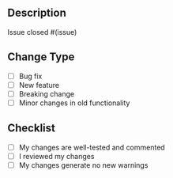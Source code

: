 ## Description

Issue closed #(issue)

## Change Type

<!--- This is a comment, you can leave this to give information to the contributor -->

- [ ] Bug fix 
- [ ] New feature
- [ ] Breaking change
- [ ] Minor changes in old functionality

## Checklist

- [ ] My changes are well-tested and commented
- [ ] I reviewed my changes
- [ ] My changes generate no new warnings